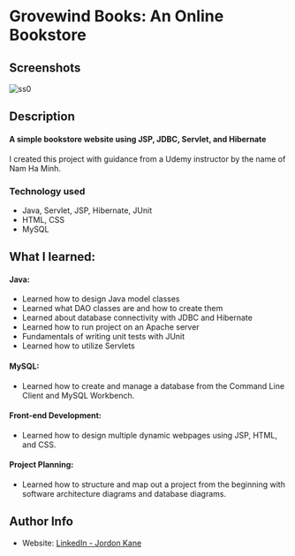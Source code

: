 # Grovewind Books: An Online Bookstore
## Screenshots
![ss0](https://github.com/jordonkane/grovewind-books/assets/55868384/68a96daf-9175-4542-81fe-ec7ac14a7bdc)
## Description
#### A simple bookstore website using JSP, JDBC, Servlet, and Hibernate
I created this project with guidance from a Udemy instructor by the name of Nam Ha Minh.
### Technology used
- Java, Servlet, JSP, Hibernate, JUnit
- HTML, CSS
- MySQL
## What I learned:
#### Java:
- Learned how to design Java model classes
- Learned what DAO classes are and how to create them
- Learned about database connectivity with JDBC and Hibernate
- Learned how to run project on an Apache server
- Fundamentals of writing unit tests with JUnit
- Learned how to utilize Servlets
#### MySQL:
- Learned how to create and manage a database from the Command Line Client and MySQL Workbench.
#### Front-end Development:
- Learned how to design multiple dynamic webpages using JSP, HTML, and CSS.
#### Project Planning:
- Learned how to structure and map out a project from the beginning with software architecture diagrams and database diagrams.
## Author Info
- Website: [LinkedIn - Jordon Kane](https://www.linkedin.com/in/jordonkane/)
